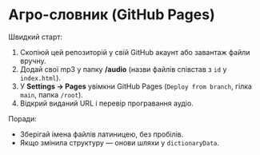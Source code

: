 # Агро-словник (GitHub Pages)

Швидкий старт:

1. Скопіюй цей репозиторій у свій GitHub акаунт або завантаж файли вручну.
2. Додай свої mp3 у папку **/audio** (назви файлів співстав з `id` у `index.html`).
3. У **Settings → Pages** увімкни GitHub Pages (`Deploy from branch`, гілка `main`, папка `/root`).
4. Відкрий виданий URL і перевір програвання аудіо.

Поради:
- Зберігай імена файлів латиницею, без пробілів.
- Якщо змінила структуру — онови шляхи у `dictionaryData`.
